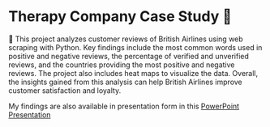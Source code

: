 # Therapy Company Case Study :office:

🔵 This project analyzes customer reviews of British Airlines using web scraping with Python. Key findings include the most common words used in positive and negative reviews, the percentage of verified and unverified reviews, and the countries providing the most positive and negative reviews. The project also includes heat maps to visualize the data. Overall, the insights gained from this analysis can help British Airlines improve customer satisfaction and loyalty.

My findings are also available in presentation form in this [PowerPoint Presentation](https://docs.google.com/presentation/d/1X_RWy5c6pSrJ_LLrkuQOSMfQEUxZm19uQUsnwpz8iAU/edit#slide=id.p1)
